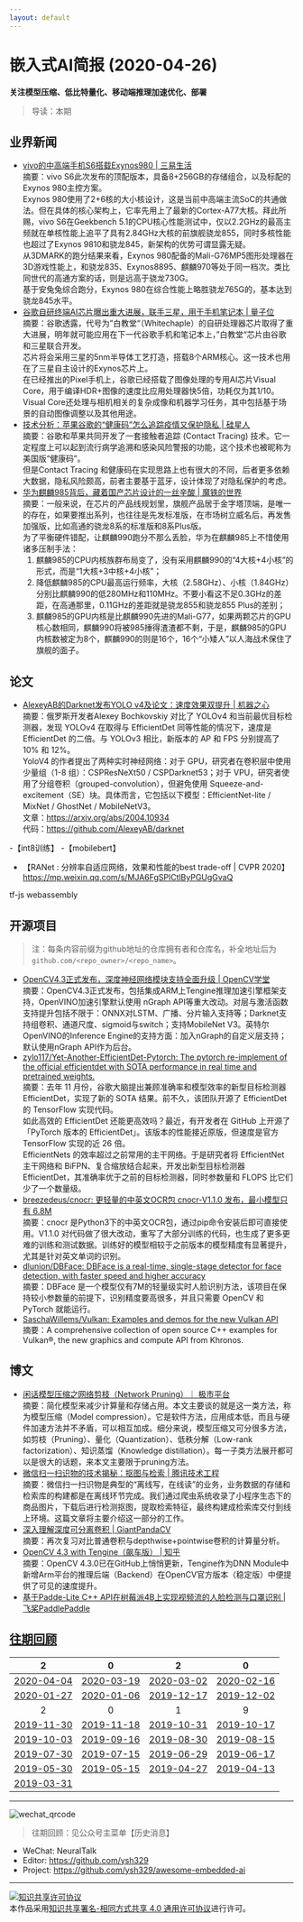 ```yaml
---
layout: default
---
```


# 嵌入式AI简报 (2020-04-26)

**关注模型压缩、低比特量化、移动端推理加速优化、部署**  

> 导读：本期

## 业界新闻

- [vivo的中高端手机S6搭载Exynos980 | 三易生活](https://mp.weixin.qq.com/s/ieBCdM_hC8IoztZLzzCZCA)  
摘要：vivo S6此次发布的顶配版本，具备8+256GB的存储组合，以及标配的Exynos 980主控方案。  
Exynos 980使用了2+6核的大小核设计，这是当前中高端主流SoC的共通做法。但在具体的核心架构上，它率先用上了最新的Cortex-A77大核。拜此所赐，vivo S6在Geekbench 5.1的CPU核心性能测试中，仅以2.2GHz的最高主频就在单核性能上追平了具有2.84GHz大核的前旗舰骁龙855，同时多核性能也超过了Exynos 9810和骁龙845，新架构的优势可谓显露无疑。  
从3DMARK的跑分结果来看，Exynos 980配备的Mali-G76MP5图形处理器在3D游戏性能上，和骁龙835、Exynos8895、麒麟970等处于同一档次。类比同世代的高通方案的话，则是远高于骁龙730G。  
基于安兔兔综合跑分，Exynos 980在综合性能上略胜骁龙765G的，基本达到骁龙845水平。  
- [谷歌自研终端AI芯片曝出重大进展，联手三星，用于手机笔记本 | 量子位](https://mp.weixin.qq.com/s/ef_P2dofxPeTKyghBe1aSw)  
摘要：谷歌透露，代号为”白教堂“（Whitechaple）的自研处理器芯片取得了重大进展，明年就可能应用在下一代谷歌手机和笔记本上，”白教堂“芯片由谷歌和三星联合开发。  
芯片将会采用三星的5nm半导体工艺打造，搭载8个ARM核心。这一技术也用在了三星自主设计的Exynos芯片上。  
在已经推出的Pixel手机上，谷歌已经搭载了图像处理的专用AI芯片Visual Core，用于编译HDR+图像的速度比应用处理器快5倍，功耗仅为其1/10。Visual Core还处理与相机相关的复杂成像和机器学习任务，其中包括基于场景的自动图像调整以及其他用途。  
- [技术分析：苹果谷歌的“健康码”怎么追踪疫情又保护隐私 | 硅星人](https://mp.weixin.qq.com/s/_Jsbn-mtS_jfhQhWTnQwyw)  
摘要：谷歌和苹果共同开发了一套接触者追踪 (Contact Tracing) 技术。它一定程度上可以起到流行病学追溯和感染风险警报的功能，这个技术也被昵称为美国版“健康码”。  
但是Contact Tracing 和健康码在实现思路上也有很大的不同，后者更多依赖大数据，隐私风险颇高，前者主要基于蓝牙，设计体现了对隐私保护的考虑。  
- [华为麒麟985背后，藏着国产芯片设计的一丝辛酸 | 魔铁的世界](https://mp.weixin.qq.com/s/2VbgjdKWkhsJ8Hh6ImvNFg)  
摘要：一般来说，在芯片的产品线规划里，旗舰产品居于金字塔顶端，是唯一的存在，如果要推出系列，也往往是先发标准版，在市场树立威名后，再发售加强版，比如高通的骁龙8系的标准版和8系Plus版。  
为了平衡硬件错配，让麒麟990跑分不那么丢脸，华为在麒麟985上不惜使用诸多压制手法：
  1. 麒麟985的CPU内核族群布局变了，没有采用麒麟990的“4大核+4小核”的形式，而是“1大核+3中核+4小核”；
  2. 降低麒麟985的CPU最高运行频率，大核（2.58GHz）、小核（1.84GHz）分别比麒麟990的低280MHz和110MHz。不要小看这不足0.3GHz的差距，在高通那里，0.11GHz的差距就是骁龙855和骁龙855 Plus的差别；
  3. 麒麟985的GPU内核是比麒麟990先进的Mali-G77，如果两颗芯片的GPU核心数相同，麒麟990将被985捶得渣渣都不剩，于是，麒麟985的GPU内核数被定为8个，麒麟990的则是16个，16个“小矮人”以人海战术保住了旗舰的面子。

## 论文

- [AlexeyAB的Darknet发布YOLO v4及论文：速度效果双提升 | 机器之心](https://mp.weixin.qq.com/s/XEPhK81Ms-wdDnoz5oPZgA)  
摘要：俄罗斯开发者Alexey Bochkovskiy 对比了 YOLOv4 和当前最优目标检测器，发现 YOLOv4 在取得与 EfficientDet 同等性能的情况下，速度是 EfficientDet 的二倍。与 YOLOv3 相比，新版本的 AP 和 FPS 分别提高了 10% 和 12%。  
YoloV4 的作者提出了两种实时神经网络：对于 GPU，研究者在卷积层中使用少量组（1-8 组）：CSPResNeXt50 / CSPDarknet53；对于 VPU，研究者使用了分组卷积（grouped-convolution），但避免使用 Squeeze-and-excitement（SE）块。具体而言，它包括以下模型：EfficientNet-lite / MixNet / GhostNet / MobileNetV3。  
文章：https://arxiv.org/abs/2004.10934  
代码：https://github.com/AlexeyAB/darknet  


-【int8训练】
-【mobilebert】
- 【RANet : 分辨率自适应网络，效果和性能的best trade-off | CVPR 2020】https://mp.weixin.qq.com/s/MJA6FgSPlCtlByPGUgGvaQ

tf-js webassembly

## 开源项目

> 注：每条内容前缀为github地址的仓库拥有者和仓库名，补全地址后为`github.com/<repo_owner>/<repo_name>`。

- [OpenCV4.3正式发布，深度神经网络模块支持全面升级 | OpenCV学堂](https://mp.weixin.qq.com/s/F5ItX1EFeH-k5kJrdkb1MQ)  
摘要：OpenCV4.3正式发布，包括集成ARM上Tengine推理加速引擎框架支持，OpenVINO加速引擎默认使用 nGraph API等重大改动。对层与激活函数支持提升包括不限于：ONNX对LSTM、广播、分片输入支持等；Darknet支持组卷积、通道尺度、sigmoid与switch；支持MobileNet V3。英特尔OpenVINO的Inference Engine的支持方面：加入nGraph的自定义层支持；默认使用nGraph API作为后台。  
- [zylo117/Yet-Another-EfficientDet-Pytorch: The pytorch re-implement of the official efficientdet with SOTA performance in real time and pretrained weights.](https://mp.weixin.qq.com/s/_GJE0ZqykUGeT7GzIij7SQ)  
摘要：去年 11 月份，谷歌大脑提出兼顾准确率和模型效率的新型目标检测器 EfficientDet，实现了新的 SOTA 结果。前不久，该团队开源了 EfficientDet 的 TensorFlow 实现代码。  
如此高效的 EfficientDet 还能更高效吗？最近，有开发者在 GitHub 上开源了「PyTorch 版本的 EfficientDet」。该版本的性能接近原版，但速度是官方 TensorFlow 实现的近 26 倍。  
EfficientNets 的效率超过之前常用的主干网络。于是研究者将 EfficientNet 主干网络和 BiFPN、复合缩放结合起来，开发出新型目标检测器 EfficientDet，其准确率优于之前的目标检测器，同时参数量和 FLOPS 比它们少了一个数量级。  
- [breezedeus/cnocr: 更轻量的中英文OCR包 cnocr-V1.1.0 发布，最小模型只有 6.8M](https://zhuanlan.zhihu.com/p/134115239)  
摘要：cnocr 是Python3下的中英文OCR包，通过pip命令安装后即可直接使用。V1.1.0 对代码做了很大改动，重写了大部分训练的代码，也生成了更多更难的训练和测试数据。训练好的模型相较于之前版本的模型精度有显著提升，尤其是针对英文单词的识别。  
- [dlunion/DBFace: DBFace is a real-time, single-stage detector for face detection, with faster speed and higher accuracy](https://github.com/dlunion/DBFace)  
摘要：DBFace 是一个模型仅有7M的轻量级实时人脸识别方法，该项目在保持较小参数量的前提下，识别精度要高很多，并且只需要 OpenCV 和 PyTorch 就能运行。  
- [SaschaWillems/Vulkan: Examples and demos for the new Vulkan API](https://github.com/SaschaWillems/Vulkan#)  
摘要：A comprehensive collection of open source C++ examples for Vulkan®, the new graphics and compute API from Khronos.

## 博文

- [闲话模型压缩之网络剪枝（Network Pruning）｜ 极市平台](https://mp.weixin.qq.com/s/dpwS96kEqcaHWiDi2g1d2w)  
摘要：简化模型来减少计算量和存储占用。本文主要谈的就是这一类方法，称为模型压缩（Model compression）。它是软件方法，应用成本低，而且与硬件加速方法并不矛盾，可以相互加成。细分来说，模型压缩又可分很多方法，如剪枝（Pruning）、量化（Quantization）、低秩分解（Low-rank factorization）、知识蒸馏（Knowledge distillation）。每一子类方法展开都可以是很大的话题，来本文主要限于pruning方法。  
- [微信扫一扫识物的技术揭秘：抠图与检索 | 腾讯技术工程](https://mp.weixin.qq.com/s/W8YlrSyM7K84-_jwiD6E7g)  
摘要：微信扫一扫识物是典型的“离线写，在线读”的业务，业务数据的存储和检索库的构建都是在离线环节完成。我们通过爬虫系统收录了小程序生态下的商品图片，下载后进行检测抠图，提取检索特征，最终构建成检索库交付到线上环境。这篇文章将主要介绍这一部分的工作。  
- [深入理解深度可分离卷积 | GiantPandaCV](https://mp.weixin.qq.com/s/IZ-nbrCL8-9w32RSYeP_bg)  
摘要：再次复习对比普通卷积与depthwise+pointwise卷积的计算量分析。  
- [OpenCV 4.3 with Tengine（飙车版） | 知乎](https://zhuanlan.zhihu.com/p/125717458)  
摘要：OpenCV 4.3.0已在GitHub上悄悄更新，Tengine作为DNN Module中新增Arm平台的推理后端（Backend）在OpenCV官方版本（稳定版）中便提供了可见的速度提升。  
- [基于Padde-Lite C++ API在树莓派4B上实现视频流的人脸检测与口罩识别 | 飞桨PaddlePaddle](https://mp.weixin.qq.com/s/xlzL4KHvwxE8bk-TsnAm7Q)  


## [往期回顾](https://github.com/ysh329/awesome-embedded-ai)

| 2 | 0 | 2 | 0 |
|:---:|:---:|:---:|:---:|
| [2020-04-04](../embedded-ai-report/2020-04-04.md) | [2020-03-19](../embedded-ai-report/2020-03-19.md) | [2020-03-02](../embedded-ai-report/2020-03-02.md) | [2020-02-16](../embedded-ai-report/2020-02-16.md) |  
| [2020-01-27](../embedded-ai-report/2020-01-27.md) | [2020-01-06](../embedded-ai-report/2020-01-06.md) | [2019-12-17](../embedded-ai-report/2019-12-17.md)  |  [2019-12-02](../embedded-ai-report/2019-12-02.md) |
| 2 | 0 | 1 | 9 |  
| [2019-11-30](../embedded-ai-report/2019-11-30.md) | [2019-11-18](../embedded-ai-report/2019-11-18.md) | [2019-10-31](../embedded-ai-report/2019-10-31.md)  |  [2019-10-17](../embedded-ai-report/2019-10-17.md) |  
| [2019-10-03](../embedded-ai-report/2019-10-03.md) | [2019-09-16](../embedded-ai-report/2019-09-16.md) | [2019-08-30](../embedded-ai-report/2019-08-30.md)  |  [2019-08-15](../embedded-ai-report/2019-08-15.md) |  
| [2019-07-30](../embedded-ai-report/2019-07-30.md) | [2019-07-15](../embedded-ai-report/2019-07-15.md) | [2019-06-29](../embedded-ai-report/2019-06-29.md)  |  [2019-06-17](../embedded-ai-report/2019-06-17.md) |  
| [2019-05-30](../embedded-ai-report/2019-05-30.md) | [2019-05-15](../embedded-ai-report/2019-05-15.md) | [2019-04-27](../embedded-ai-report/2019-04-27.md)  |  [2019-04-13](../embedded-ai-report/2019-04-13.md) |  
| [2019-03-31](../embedded-ai-report/2019-03-31.md) | | |  

----

![wechat_qrcode](../wechat_qrcode.jpg)

> 往期回顾：见公众号主菜单【历史消息】
- WeChat: NeuralTalk  
- Editor: https://github.com/ysh329  
- Project: https://github.com/ysh329/awesome-embedded-ai  

----

<a rel="license" href="http://creativecommons.org/licenses/by-sa/4.0/"><img alt="知识共享许可协议" style="border-width:0" src="https://i.creativecommons.org/l/by-sa/4.0/88x31.png" /></a><br />本作品采用<a rel="license" href="http://creativecommons.org/licenses/by-sa/4.0/">知识共享署名-相同方式共享 4.0 通用许可协议</a>进行许可。
